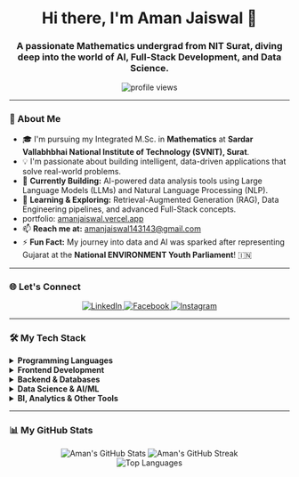 <div align="center">
  <h1>Hi there, I'm Aman Jaiswal 👋</h1>
  <h3>A passionate Mathematics undergrad from NIT Surat, diving deep into the world of AI, Full-Stack Development, and Data Science.</h3>
  <p>
    <img src="https://komarev.com/ghpvc/?username=amanjaiswal143143&label=Profile%20Views&color=0e75b6&style=flat-square" alt="profile views" />
  </p>
</div>

---

### 🚀 About Me

- 🎓 I'm pursuing my Integrated M.Sc. in **Mathematics** at **Sardar Vallabhbhai National Institute of Technology (SVNIT), Surat**.
- 💡 I'm passionate about building intelligent, data-driven applications that solve real-world problems.
- 🔭 **Currently Building:** AI-powered data analysis tools using Large Language Models (LLMs) and Natural Language Processing (NLP).
- 🌱 **Learning & Exploring:** Retrieval-Augmented Generation (RAG), Data Engineering pipelines, and advanced Full-Stack concepts.
-  portfolio: [amanjaiswal.vercel.app](https://my-portfolio-aman-jaiswal.vercel.app/)
- 📫 **Reach me at:** [amanjaiswal143143@gmail.com](mailto:amanjaiswal143143@gmail.com)
- ⚡ **Fun Fact:** My journey into data and AI was sparked after representing Gujarat at the **National ENVIRONMENT Youth Parliament**! 🇮🇳

---

### 🌐 Let's Connect

<p align="center">
  <a href="https://www.linkedin.com/in/amanjaiswal143143/" target="_blank">
    <img src="https://raw.githubusercontent.com/rahuldkjain/github-profile-readme-generator/master/src/images/icons/Social/linked-in-alt.svg" alt="LinkedIn" height="35" width="45" />
  </a>
  <a href="https://www.facebook.com/profile.php?id=100006380460095" target="_blank">
    <img src="https://raw.githubusercontent.com/rahuldkjain/github-profile-readme-generator/master/src/images/icons/Social/facebook.svg" alt="Facebook" height="35" width="45" />
  </a>
  <a href="https://instagram.com/amanjaiswal__143" target="_blank">
    <img src="https://raw.githubusercontent.com/rahuldkjain/github-profile-readme-generator/master/src/images/icons/Social/instagram.svg" alt="Instagram" height="35" width="45" />
  </a>
</p>

---

### 🛠️ My Tech Stack

<details>
  <summary><strong>Programming Languages</strong></summary>
  <p align="left">
    <img src="https://raw.githubusercontent.com/devicons/devicon/master/icons/c/c-original.svg" alt="C" width="40" height="40"/>
    <img src="https://raw.githubusercontent.com/devicons/devicon/master/icons/cplusplus/cplusplus-original.svg" alt="C++" width="40" height="40"/>
    <img src="https://raw.githubusercontent.com/devicons/devicon/master/icons/python/python-original.svg" alt="Python" width="40" height="40"/>
    <img src="https://raw.githubusercontent.com/devicons/devicon/master/icons/javascript/javascript-original.svg" alt="JavaScript" width="40" height="40"/>
  </p>
</details>

<details>
  <summary><strong>Frontend Development</strong></summary>
  <p align="left">
    <img src="https://raw.githubusercontent.com/devicons/devicon/master/icons/html5/html5-original-wordmark.svg" alt="HTML5" width="40" height="40"/>
    <img src="https://raw.githubusercontent.com/devicons/devicon/master/icons/css3/css3-original-wordmark.svg" alt="CSS3" width="40" height="40"/>
    <img src="https://raw.githubusercontent.com/devicons/devicon/master/icons/bootstrap/bootstrap-plain-wordmark.svg" alt="Bootstrap" width="40" height="40"/>
    <img src="https://www.vectorlogo.zone/logos/tailwindcss/tailwindcss-icon.svg" alt="TailwindCSS" width="40" height="40"/>
    <img src="https://www.vectorlogo.zone/logos/figma/figma-icon.svg" alt="Figma" width="40" height="40"/>
  </p>
</details>

<details>
  <summary><strong>Backend & Databases</strong></summary>
  <p align="left">
    <img src="https://raw.githubusercontent.com/devicons/devicon/master/icons/nodejs/nodejs-original-wordmark.svg" alt="Node.js" width="40" height="40"/>
    <img src="https://raw.githubusercontent.com/devicons/devicon/master/icons/express/express-original-wordmark.svg" alt="Express.js" width="40" height="40"/>
    <img src="https://raw.githubusercontent.com/devicons/devicon/master/icons/mongodb/mongodb-original-wordmark.svg" alt="MongoDB" width="40" height="40"/>
  </p>
</details>

<details>
  <summary><strong>Data Science & AI/ML</strong></summary>
  <p align="left">
    <img src="https://upload.wikimedia.org/wikipedia/commons/2/22/Pandas_logo.svg" alt="Pandas" width="40" height="40"/>
    <img src="https://upload.wikimedia.org/wikipedia/commons/0/05/Scikit_learn_logo_small.svg" alt="Scikit-learn" width="40" height="40"/>
    <img src="https://seaborn.pydata.org/_images/logo-mark-lightbg.svg" alt="Seaborn" width="40" height="40"/>
    <img src="https://www.vectorlogo.zone/logos/opencv/opencv-icon.svg" alt="OpenCV" width="40" height="40"/>
    <img src="https://www.vectorlogo.zone/logos/pytorch/pytorch-icon.svg" alt="PyTorch" width="40" height="40"/>
    <img src="https://www.vectorlogo.zone/logos/tensorflow/tensorflow-icon.svg" alt="TensorFlow" width="40" height="40"/>
  </p>
</details>

<details>
  <summary><strong>BI, Analytics & Other Tools</strong></summary>
  <p align="left">
    <img src="https://img.icons8.com/color/48/000000/power-bi.png" alt="Power BI" width="40" height="40"/>
    <img src="https://www.vectorlogo.zone/logos/tableau/tableau-icon.svg" alt="Tableau" width="40" height="40"/>
    <img src="https://upload.wikimedia.org/wikipedia/commons/3/38/Jupyter_logo.svg" alt="Jupyter" width="40" height="40"/>
    <img src="https://img.icons8.com/office/40/000000/ms-excel.png" alt="Excel" width="40" height="40"/>
    <img src="https://cdn.worldvectorlogo.com/logos/arduino-1.svg" alt="Arduino" width="40" height="40"/>
    <img src="https://raw.githubusercontent.com/devicons/devicon/master/icons/linux/linux-original.svg" alt="Linux" width="40" height="40"/>
  </p>
</details>

---

### 📊 My GitHub Stats

<div align="center">
  <img src="https://github-readme-stats.vercel.app/api?username=amanjaiswal143143&show_icons=true&theme=vision-friendly-dark&hide_border=true&count_private=true" alt="Aman's GitHub Stats" />
  <img src="https://github-readme-streak-stats.herokuapp.com/?user=amanjaiswal143143&theme=vision-friendly-dark&hide_border=true" alt="Aman's GitHub Streak" />
</div>
<div align="center">
  <img src="https://github-readme-stats.vercel.app/api/top-langs/?username=amanjaiswal143143&layout=compact&theme=vision-friendly-dark&hide_border=true" alt="Top Languages" />
</div>
